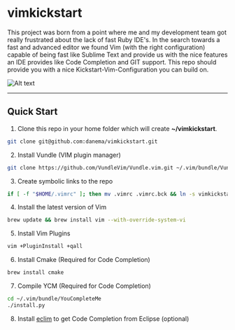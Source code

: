 # vimkickstart
This project was born from a point where me and my development team got really frustrated about the lack of fast Ruby IDE's. In the search towards a fast and advanced editor we found Vim (with the right configuration) capable of being fast like Sublime Text and provide us with the nice features an IDE provides like Code Completion and GIT support.
This repo should provide you with a nice Kickstart-Vim-Configuration you can build on.

![Alt text](https://cloud.githubusercontent.com/assets/962263/25851310/95990e94-34c5-11e7-859c-9bf6d0983f0c.png "Screenshot")

----
## Quick Start
1. Clone this repo in your home folder which will create **~/vimkickstart**.
```bash
git clone git@github.com:danema/vimkickstart.git
```
2. Install Vundle (VIM plugin manager)
```bash
git clone https://github.com/VundleVim/Vundle.vim.git ~/.vim/bundle/Vundle.vim
```
3. Create symbolic links to the repo
```bash
if [ -f "$HOME/.vimrc" ]; then mv .vimrc .vimrc.bck && ln -s vimkickstart/.vimrc; else ln -s vimkickstart/.vimrc; fi; if [ -d "$HOME/.vim" ]; then mv .vim vimkickstart/ && ln -s vimkickstart/.vim; else ln -s vimkickstart/.vim; fi
```
4. Install the latest version of Vim
```bash
brew update && brew install vim --with-override-system-vi
```
5. Install Vim Plugins
```bash
vim +PluginInstall +qall
```
6. Install Cmake (Required for Code Completion)
```bash
brew install cmake
```
7. Compile YCM (Required for Code Completion)
```bash
cd ~/.vim/bundle/YouCompleteMe
./install.py
```
8. Install [eclim](http://eclim.org/install.html) to get Code Completion from Eclipse (optional)
